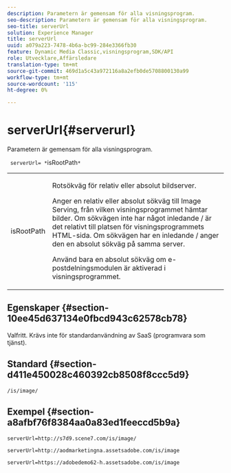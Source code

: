 ```yaml
---
description: Parametern är gemensam för alla visningsprogram.
seo-description: Parametern är gemensam för alla visningsprogram.
seo-title: serverUrl
solution: Experience Manager
title: serverUrl
uuid: a079a223-7478-4b6a-bc99-284e3366fb30
feature: Dynamic Media Classic,visningsprogram,SDK/API
role: Utvecklare,Affärsledare
translation-type: tm+mt
source-git-commit: 469d1a5c43a972116a8a2efb0de5708800130a99
workflow-type: tm+mt
source-wordcount: '115'
ht-degree: 0%

---
```



# serverUrl{#serverurl}

Parametern är gemensam för alla visningsprogram.

` serverUrl= *`isRootPath`*`

<table id="table_9B98C97485DD4DEB8A6ECBCE8DF6B886"> 
 <tbody> 
  <tr> 
   <td colname="col1"> <p> <span class="codeph"> <span class="varname"> isRootPath</span> </span> </p> </td> 
   <td colname="col2"> <p>Rotsökväg för relativ eller absolut bildserver. </p> <p> Anger en relativ eller absolut sökväg till Image Serving, från vilken visningsprogrammet hämtar bilder. Om sökvägen inte har något inledande <span class="filepath"> /</span> är det relativt till platsen för visningsprogrammets HTML-sida. Om sökvägen har en inledande <span class="filepath"> /</span> anger den en absolut sökväg på samma server. </p> <p> Använd bara en absolut sökväg om e-postdelningsmodulen är aktiverad i visningsprogrammet. </p> </td> 
  </tr> 
 </tbody> 
</table>

## Egenskaper {#section-10ee45d637134e0fbcd943c62578cb78}

Valfritt. Krävs inte för standardanvändning av SaaS (programvara som tjänst).

## Standard {#section-d411e450028c460392cb8508f8ccc5d9}

`/is/image/`

## Exempel {#section-a8afbf76f8384aa0a83ed1feeccd5b9a}

```
serverUrl=http://s7d9.scene7.com/is/image/
```

```
serverUrl=http://aodmarketingna.assetsadobe.com/is/image
```

```
serverUrl=https://adobedemo62-h.assetsadobe.com/is/image
```

